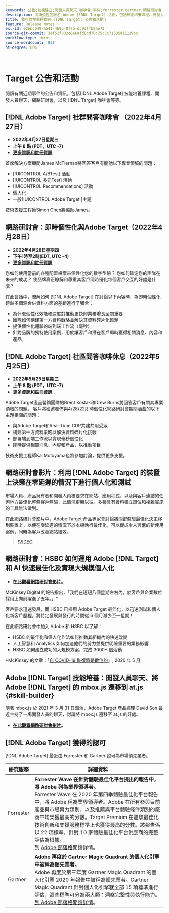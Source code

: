 ```yaml
---
keywords: 公告;技能建立;開發人員聊天;咖啡會;事件;forrester;gartner;網路研討會
description: 閱讀公告並報名 Adobe [!DNL Target] 活動，包括技能培養課程、開發人員與產品經理聊天、網路研討會等。
title: 我可以在哪裡找到 [!DNL Target] 公告和活動？
feature: Release Notes
exl-id: 02bbc049-ab41-469b-8f7b-dc93ffb8ae73
source-git-commit: 3ef51f832c6e6afd8cd76c75c5c71505d11119bc
workflow-type: tm+mt
source-wordcount: '831'
ht-degree: 66%

---
```


# Target 公告和活動

閱讀有關近期事件的公告和資訊，包括[!DNL Adobe Target] 技能培養課程、開發人員聊天、網路研討會，以及 [!DNL Target] 咖啡會等等。

## [!DNL Adobe Target] 社群問答咖啡會 （2022年4月27日）

* **2022年4月27日星期三**
* **上午 8 點 (PDT，UTC -7)**
* **[更多資訊和註冊資訊](https://adobe.ly/371Uny2)**

首席解決方案顧問James McTiernan將回答客戶有關他以下專業領域的問題：

* [!UICONTROL A/BTest] 活動
* [!UICONTROL 多元Test] 活動
* [!UICONTROL Recommendations] 活動
* 個人化
* 一般[!UICONTROL Adobe Target ]主題

技術支援工程師Simon Chen將協助James。

## 網路研討會：即時個性化與Adobe Target（2022年4月28日）

* **2022年4月28日星期四**
* **下午1時至2時(EDT, UTC -4)**
* **[更多資訊和註冊資訊](https://real-time.dxfieldmarketing.adobeevents.com/)**

您如何使用當前的各種配置檔案來個性化您的數字型驗？ 您如何確定您的團隊在未來的成功？ 使品牌真正瞭解和尊重其客戶同時優化每個客戶交互的好處是什麼？

在此會話中，瞭解如何 [!DNL Adobe Target] 在討論以下內容時，為即時個性化跨越多個源合併資料方面的差距進行了彌合：

* 為什麼個性化效能和速度對推動更快的業務增長至關重要
* 團隊如何構建第一方資料戰略並解決其資料碎片化難題
* 提供個性化體驗的端到端工作流（毫秒）
* 針對品牌的獨特使用案例，用於讓客戶和潛在客戶即時獲得相關消息、內容和產品。

## [!DNL Adobe Target] 社區問答咖啡休息（2022年5月25日）

* **2022年5月25日星期三**
* **上午 8 點 (PDT，UTC -7)**
* **[更多資訊和註冊資訊](https://adobe.ly/3LbOj4G)**

Adobe Target產品營銷團隊的Brent Kostak和Drew Burns將回答客戶有關其專業領域的問題。 客戶將獲邀發佈與4/28/22即時個性化網路研討會期間涵蓋的以下主題相關的問題：

* 與Adobe Target和Real-Time CDP共建共用受眾
* 構建第一方資料策略以解決資料碎片化挑戰
* 部署端到端工作流以實現毫秒個性化
* 即時提供相關消息、內容和產品，以推動項目

技術支援工程師Kai Motoyama也將參加討論，提供更多支援。

## 網路研討會影片：利用 [!DNL Adobe Target] 的裝置上決策在零延遲的情況下進行個人化和測試

市場人員、產品擁有者和開發人員被要求在網站、應用程式，以及與客戶連結的任何地方最佳化整體客戶體驗，此情況更勝以往。多種具有資料獨立單位和複雜實施的工具無法做到。

在此網路研討會影片中，Adobe Target 產品專家會討論將關鍵體驗最佳化決策移到裝置上，以便在零延遲的情況下於本機執行最佳化，可以促成令人興奮的新使用案例，同時為客戶改善網站績效。

>[!VIDEO](https://video.tv.adobe.com/v/328148)

## 網路研討會：HSBC 如何運用 Adobe [!DNL Target] 和 AI 快速最佳化及實現大規模個人化

* **[在此觀看網路研討會影片](https://seminars.adobeconnect.com/ps4ozlg7qfdy/?proto=true)。**

McKinsey Digital 的報告指出，「我們在短短八個星期左右內，於客戶與企業數位採用上向前躍進了五年。」*

客戶要求迅速發展，而 HSBC 已採用 Adobe Target 最佳化，以迅速測試和個人化新客戶歷程，將特定發展與發行的時間從 6 個月減少至一星期！

在此網路研討會中加入 Adobe 和 HSBC 以了解：

* HSBC 的最佳化和個人化作法如何推動其組織內的快速改變
* 人工智慧和 Analytics 如何加速他們的努力並提供明確重要的業務影響
* HSBC 如何建立成功的大規模方案，完成 3000+ 個活動

*McKinsey 的文章：「[自 COVID-19 恢復將是數位的](https://www.mckinsey.com/business-functions/mckinsey-digital/our-insights/the-covid-19-recovery-will-be-digital-a-plan-for-the-first-90-days#)」, 2020 年 5 月

## Adobe [!DNL Target] 技能培養：開發人員聊天、將 Adobe [!DNL Target] 的 mbox.js 遷移到 at.js {#skill-builder}

隨著 mbox.js 於 2021 年 3 月 31 日淘汰，Adobe Target 產品經理 David Son 最近主持了一場開發人員的聊天，討論將 mbox.js 遷移至 at.js 的好處。

* **[在此觀看網路研討會影片](https://seminars.adobeconnect.com/ptdo6mfo6qn6/?proto=true)。**

## [!DNL Adobe Target] 獲得的認可

[!DNL Adobe Target] 最近由 Forrester 和 Gartner 認可為市場領先業者。

| 研究服務 | 詳細資料 |
| --- | --- |
| Forrester | **Forrester Ｗave 在針對體驗最佳化平台提出的報告中，將 Adobe 列為業界領導者。**<br> Forrester Ｗave 在 2020 年第四季體驗最佳化平台報告中，將 Adobe 稱為業界領導者。Adobe 在所有參與目前產品與市場實力類別、以及推薦與平台體驗條件類別的廠商中均榮獲最高的分數。Target Premium 在體驗最佳化技術創新和支援服務標準上也獲得最高的分數。該報告係以 22 項標準，針對 10 家體驗最佳化平台供應商的完整評估為根據。<br>到 [Adobe 部落格](https://blog.adobe.com/en/2020/11/24/adobe-named-leader-in-forrester-wave-report-experience-optimization-platforms.html)閱讀詳情。 |
| Gartner | **Adobe 再度於 Gartner Magic Quadrant 的個人化引擎中被稱為領先業者。**<br> Adobe 再度於第三年度 Gartner Magic Quadrant 的個人化引擎 2020 年報告中被稱為領先業者。Gartner Magic Quadrant 針對個人化引擎就全部 15 項標準進行評估，這些標準可分為兩大類：洞察完整性與執行能力。<br>[到 Adobe 部落格閱讀詳情](https://theblog.adobe.com/adobe-again-named-leader-in-gartner-magic-quadrant-for-personalization-engines/)。 |


